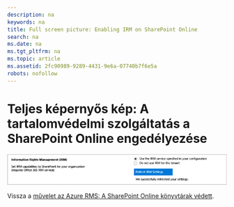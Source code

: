 ```yaml
---
description: na
keywords: na
title: Full screen picture: Enabling IRM on SharePoint Online
search: na
ms.date: na
ms.tgt_pltfrm: na
ms.topic: article
ms.assetid: 2fc90989-9289-4431-9e6a-07740b7f6e5a
robots: nofollow
---
```

# Teljes k&#233;pernyős k&#233;p: A tartalomv&#233;delmi szolg&#225;ltat&#225;s a SharePoint Online enged&#233;lyez&#233;se
![](../Image/AzRMS_StoryboardSPO_1.png)

Vissza a [művelet az Azure RMS: A SharePoint Online könyvtárak védett](http://technet.microsoft.com/library/jj585026.aspx).

